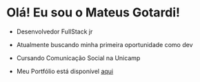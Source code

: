 <h1>Olá! Eu sou o Mateus Gotardi!</h1>

- Desenvolvedor FullStack jr

- Atualmente buscando minha primeira oportunidade como dev

- Cursando Comunicação Social na Unicamp

- Meu Portfólio está disponível <a href="">aqui</a>
